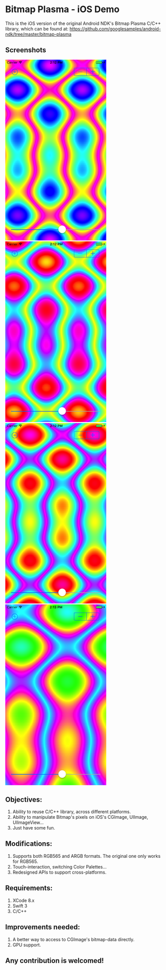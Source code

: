 # Bitmap Plasma - iOS Demo

This is the iOS version of the original Android NDK's Bitmap Plasma C/C++ library, which can be found at:
https://github.com/googlesamples/android-ndk/tree/master/bitmap-plasma

## Screenshots
<img src="https://github.com/longngo78/ios-plasma/blob/master/screenshots/Simulator%20Screen%20Shot%20May%2026,%202017,%202.12.25%20PM.png?raw=true" width="320"><img src="https://github.com/longngo78/ios-plasma/blob/master/screenshots/Simulator%20Screen%20Shot%20May%2026,%202017,%202.12.35%20PM.png?raw=true" width="320"><img src="https://github.com/longngo78/ios-plasma/blob/master/screenshots/Simulator%20Screen%20Shot%20May%2026,%202017,%202.12.44%20PM.png?raw=true" width="320"><img src="https://github.com/longngo78/ios-plasma/blob/master/screenshots/Simulator%20Screen%20Shot%20May%2026,%202017,%202.13.03%20PM.png?raw=true" width="320">

## Objectives:
1. Ability to reuse C/C++ library, across different platforms.
2. Ability to manipulate Bitmap's pixels on iOS's CGImage, UIImage, UIImageView...
3. Just have some fun.

## Modifications:
1. Supports both RGB565 and ARGB formats. The original one only works for RGB565.
2. Touch-interaction, switching Color Palettes...
3. Redesigned APIs to support cross-platforms.

## Requirements:
1. XCode 8.x
2. Swift 3
3. C/C++

## Improvements needed:
1. A better way to access to CGImage's bitmap-data directly.
2. GPU support.

## Any contribution is welcomed!
